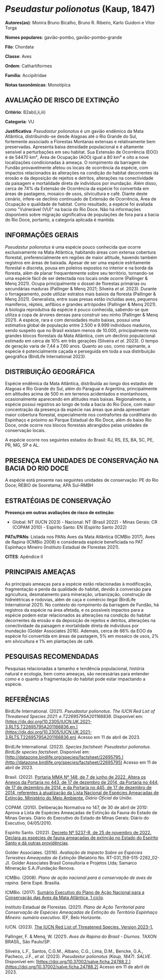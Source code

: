 # *Pseudastur polionotus* (Kaup, 1847)

**Autores(as)**: Monira Bruno Bicalho, Bruno R. Ribeiro, Karlo Guidoni e Vitor Torga

**Nomes populares**: gavião-pombo, gavião-pombo-grande

**Filo**: Chordata

**Classe**: Aves

**Ordem**: Cathartiformes

**Família**: Accipitridae

**Notas taxonômicas**: Monotípica

## AVALIAÇÃO DE RISCO DE EXTINÇÃO

**Critério**: B2ab(i,ii,iii)

**Categoria**: VU

**Justificativa**: *Pseudastur polionotus* é um gavião endêmico da Mata Atlântica, distribuindo-se desde Alagoas até o Rio Grande do Sul, fortemente associado a Florestas Montanas extensas e relativamente bem preservadas. Apresenta baixa densidade populacional e é altamente sensível a perturbações em seu habitat. Sua Extensão de Ocorrência (EOO) é de 54470 km², Área de Ocupação (AOO) igual a 80 km² e oito a nove localizações condicionadas à ameaça. O rompimento da barragem de Fundão provavelmente afetou os locais de ocorrência da espécie, com impactos relacionados às alterações na condição do habitat decorrentes da erosão e da deposição de rejeitos e detritos, alterações na conectividade da paisagem e mortalidade direta de indivíduos por inundação. Além disso, cerca de 74% da Extensão de Ocorrência da espécie foi convertida em áreas de pastagens, mosaico de usos, silvicultura e café. Diante deste cenário, infere-se declínio continuado de
Extensão de Ocorrência, Área de Ocupação e qualidade de habitat. Como resultado, a espécie foi avaliada como "Vulnerável (VU)" na bacia do Rio Doce. Não há informações disponíveis sobre migração significativa de populações de fora para a bacia do Rio Doce, portanto, a categoria aplicada é mantida.

## INFORMAÇÕES GERAIS

*Pseudastur polionotus* é uma espécie pouco conhecida que ocorre exclusivamente na Mata Atlântica, habitando áreas com extensa cobertura florestal, preferencialmente em regiões de maior altitude, havendo também registros em áreas de baixada. Apesar de ser uma espécie estritamente florestal e discreta, pousa em poleiros expostos no interior e na borda da floresta, além de planar frequentemente sobre seu território, tornando-se uma espécie fácil de ser detectada nos locais onde ocorre (Pallinger & Menq 2021). Ocupa principalmente o dossel de florestas primárias ou secundárias maduras (Pallinger & Menq 2021; Silveira *et al.* 2023). Durante o forrageamento, pode utilizar estratos mais baixos da floresta (Pallinger & Menq 2021). Generalista, entre suas presas estão incluídas aves, pequenos mamíferos, répteis, anfíbios e grandes artrópodes (Pallinger & Menq 2021). A biologia reprodutiva da espécie é pouco conhecida, sabendo-se que utiliza a copa de árvores densas
para construir seu ninho (Pallinger & Menq 2021). A espécie, rara e com densidades muito baixas, possui uma estimativa global de população entre 2.500 e 9.999 indivíduos maduros, sendo suspeito que no Brasil existam menos de 10.000, principalmente nos grandes blocos florestais da Mata Atlântica, com um declínio populacional estimado em cerca de 10% em três gerações (Silveira *et al.* 2023). O tempo de geração varia de 7,44 a 7,60 anos. Quanto ao uso, como rapinante, a espécie é potencialmente caçada e perseguida em toda a sua distribuição geográfica (BirdLife International 2023).

## DISTRIBUIÇÃO GEOGRÁFICA

Espécie endêmica da Mata Atlântica, distribuída ao longo dos estados de Alagoas e Rio Grande do Sul, além do Paraguai e Argentina, principalmente em altitudes acima de 500 m em terrenos acidentados e montanhosos, ocasionalmente aparecendo em altitudes mais baixas.  Regionalmente, a espécie possui registros ao longo de toda a bacia do Rio Doce, com maior concentração da presença da espécie nas áreas que ainda apresentam maior cobertura florestal, especialmente nos contrafortes da cordilheira do Espinhaço e próximo ao Parque Estadual do Rio Doce, além do baixo Rio Doce, onde ocorre nos blocos florestais abrangidos pelas unidades de conservação locais.

A espécie ocorre nos seguintes estados do Brasil: RJ, RS, ES, BA, SC, PE, PR, MG, SP e AL.

## PRESENÇA EM UNIDADES DE CONSERVAÇÃO NA BACIA DO RIO DOCE

A espécie está presente nas seguintes unidades de conservação: PE do Rio Doce; REBIO de Sooretama; APA Sul-RMBH

## ESTRATÉGIAS DE CONSERVAÇÃO

**Presença em outras avaliações de risco de extinção:**

-   Global: NT (IUCN 2023) -   Nacional: NT (Brasil 2022) -   Minas Gerais: CR (COPAM 2010) -   Espírito Santo: EN (Espírito Santo 2022)

**PATs/PANs**: Listada nos PANs Aves da Mata Atlântica (ICMBio 2017), Aves de Rapina (ICMBio 2008) e considerada espécie beneficiada no PAT Espinhaço Mineiro (Instituto Estadual de Florestas 2021).

**CITES**: Apêndice II

## PRINCIPAIS AMEAÇAS

As principais ameaças para a espécie estão relacionadas à modificação, fragmentação e perda da qualidade do habitat, devido à conversão para agricultura, desmatamento para mineração, urbanização, construção de hidrelétricas e rodovias, além de caça e comércio ilegal (BirdLife International 2021). No contexto do rompimento da barragem de Fundão, há registros da espécie na área afetada, e os possíveis impactos para a espécie podem estar relacionados às alterações na condição do habitat decorrentes da erosão e da deposição de rejeitos e detritos, alterações na conectividade da paisagem e mortalidade direta de indivíduos por inundação (Golder Associates 2016). Ademais, cerca de 66% da EOO da espécie foi convertida em áreas de pastagem, 5% em mosaico de usos, 2% em silvicultura e 1% em plantações de café.

## PESQUISAS RECOMENDADAS

Pesquisas relacionadas a tamanho e tendência populacional, história natural e ecologia, bem como ameaças, são necessárias para entender como e o quanto a fragmentação do habitat pode estar impactando a espécie.

## REFERÊNCIAS

BirdLife International. (2021). *Pseudastur polionotus*. *The IUCN Red List of Threatened Species 2021: e.T22695795A201166836.* Disponível em: [https://dx.doi.org/10.2305/IUCN.UK.2021-3.RLTS.T22695795A201166836.en.](https://dx.doi.org/10.2305/IUCN.UK.2021-3.RLTS.T22695795A201166836.en) Acesso em 11 de abril de 2023.

BirdLife International. (2023). *Species factsheet: Pseudastur polionotus*. *BirdLife species factsheet*. Disponível em: [http://datazone.birdlife.org/species/factsheet/22695795.](http://datazone.birdlife.org/species/factsheet/22695795) Acesso em 11 de abril de 2023.

Brasil. (2022). [Portaria MMA Nº 148, de 7 de junho de 2022. Altera os Anexos da Portaria no 443, de 17 de dezembro de 2014, da Portaria no 444, de 17 de dezembro de 2014, e da Portaria no 445, de 17 de dezembro de 2014, referentes à atualização da Lista Nacional de Espécies Ameaçadas de Extinção. Ministério do Meio Ambiente.](https://in.gov.br/en/web/dou/-/portaria-mma-n-148-de-7-de-junho-de-2022-406272733) *Diário Oficial da União*.

COPAM. (2010). Deliberação Normativa no 147, de 30 de abril de 2010: Aprova a Lista de Espécies Ameaçadas de Extinção da Fauna do Estado de Minas Gerais. Diário do Executivo do Estado de Minas Gerais: Diário do Executivo, 04/05/2010.

Espírito Santo. (2022). [Decreto Nº 5237-R, de 25 de novembro de 2022.  Declara as espécies de fauna ameaçadas de extinção no Estado do Espírito Santo e dá outras providências](https://iema.es.gov.br/Media/iema/FAUNA/Decreto%205237-R_2022_25-Nov%20-%20Fauna%20(s-peixes)%20-%20Lista%20de%20Esp%C3%A9cies%20Amea%C3%A7adas%20de%20Extin%C3%A7%C3%A3o.pdf).

Golder Associates. (2016). *Avaliação de Impacto Sobre as Espécies Terrestres Ameaçadas de Extinção* (Relatório No.  RT-031_159-515-2282_02-J). Golder Associates Brasil Consultoria e Projetos Ltda; Samarco Mineração S.A./Fundação Renova.

ICMBio. (2008). *Plano de ação nacional para a conservação de aves de rapina*. Série Espé. Brasília.

ICMBio. (2017). [Sumário Executivo do Plano de Ação Nacional para a Conservação das Aves da Mata Atlântica, 1 ciclo](https://www.gov.br/icmbio/pt-br/assuntos/biodiversidade/pan/pan-aves-da-mata-atlantica).

Instituto Estadual de Florestas. (2021). *Plano de Ação Territorial para Conservação de Espécies Ameaçadas de Extinção do Território Espinhaço Mineiro: sumário executivo*. IEF, Belo Horizonte.

IUCN. (2023). [The IUCN Red List of Threatened Species. Version 2023-1.](https://www.iucnredlist.org.)

Pallinger, F. & Menq, W. (2021). *Aves de Rapina do Brasil - Diurnos*.  TAXON BRASIL, São Paulo/SP.

Silveira, L.F., Santos, C.G.M., Albano, C.G., Lima, D.M., Bencke, G.A., Pacheco, J.F., *et al.* (2023). *Pseudastur polionotus (Kaup, 1847)*.  *SALVE*. Disponível em: [https://doi.org/10.37002/salve.ficha.24788.2.](https://doi.org/10.37002/salve.ficha.24788.2) Acesso em 11 de abril de 2023.
